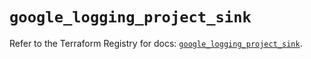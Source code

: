 # `google_logging_project_sink`

Refer to the Terraform Registry for docs: [`google_logging_project_sink`](https://registry.terraform.io/providers/hashicorp/google/6.31.0/docs/resources/logging_project_sink).
